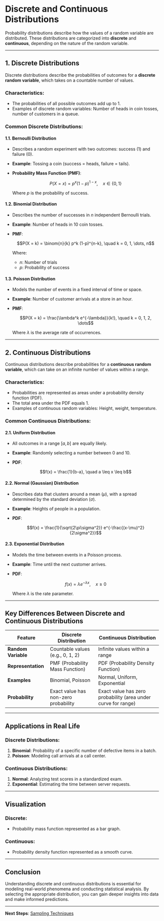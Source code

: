 # Discrete and Continuous Distributions

Probability distributions describe how the values of a random variable are distributed. These distributions are categorized into **discrete** and **continuous**, depending on the nature of the random variable.

---

## 1. **Discrete Distributions**

Discrete distributions describe the probabilities of outcomes for a **discrete random variable**, which takes on a countable number of values.

### Characteristics:

- The probabilities of all possible outcomes add up to 1.  
- Examples of discrete random variables: Number of heads in coin tosses, number of customers in a queue.

### Common Discrete Distributions:

#### **1.1. Bernoulli Distribution**

- Describes a random experiment with two outcomes: success ($1$) and failure ($0$).
- **Example**: Tossing a coin (success = heads, failure = tails).
- **Probability Mass Function (PMF)**:

  $$P(X = x) = p^x (1-p)^{1-x}, \quad x \in \{0, 1\}$$
  
  Where $p$ is the probability of success.

#### **1.2. Binomial Distribution**

- Describes the number of successes in $n$ independent Bernoulli trials.
- **Example**: Number of heads in 10 coin tosses.  
- **PMF**:

  $$P(X = k) = \binom{n}{k} p^k (1-p)^{n-k}, \quad k = 0, 1, \dots, n$$
  
  Where:
  
  - $n$: Number of trials  
  - $p$: Probability of success  

#### **1.3. Poisson Distribution**

- Models the number of events in a fixed interval of time or space.  
- **Example**: Number of customer arrivals at a store in an hour.  
- **PMF**:

  $$P(X = k) = \frac{\lambda^k e^{-\lambda}}{k!}, \quad k = 0, 1, 2, \dots$$
  
  Where $\lambda$ is the average rate of occurrences.

---

## 2. **Continuous Distributions**

Continuous distributions describe probabilities for a **continuous random variable**, which can take on an infinite number of values within a range.

### Characteristics:

- Probabilities are represented as areas under a probability density function (PDF).  
- The total area under the PDF equals 1.  
- Examples of continuous random variables: Height, weight, temperature.

### Common Continuous Distributions:

#### **2.1. Uniform Distribution**

- All outcomes in a range $[a, b]$ are equally likely.  
- **Example**: Randomly selecting a number between 0 and 10.
- **PDF**:

  $$f(x) = \frac{1}{b-a}, \quad a \leq x \leq b$$

#### **2.2. Normal (Gaussian) Distribution**

- Describes data that clusters around a mean ($\mu$), with a spread determined by the standard deviation ($\sigma$).  
- **Example**: Heights of people in a population.  
- **PDF**:

  $$f(x) = \frac{1}{\sqrt{2\pi\sigma^2}} e^{-\frac{(x-\mu)^2}{2\sigma^2}}$$

#### **2.3. Exponential Distribution**

- Models the time between events in a Poisson process.  
- **Example**: Time until the next customer arrives.  
- **PDF**:

  $$f(x) = \lambda e^{-\lambda x}, \quad x \geq 0$$
  
  Where $\lambda$ is the rate parameter.

---

## Key Differences Between Discrete and Continuous Distributions

| Feature                  | Discrete Distribution                | Continuous Distribution                                       |
|--------------------------|--------------------------------------|---------------------------------------------------------------|
| **Random Variable**      | Countable values (e.g., 0, 1, 2)     | Infinite values within a range                                |
| **Representation**       | PMF (Probability Mass Function)      | PDF (Probability Density Function)                            |
| **Examples**             | Binomial, Poisson                    | Normal, Uniform, Exponential                                  |
| **Probability**          | Exact value has non-zero probability | Exact value has zero probability (area under curve for range) |

---

## Applications in Real Life

### Discrete Distributions:

1. **Binomial**: Probability of a specific number of defective items in a batch.  
2. **Poisson**: Modeling call arrivals at a call center.  

### Continuous Distributions:

1. **Normal**: Analyzing test scores in a standardized exam.  
2. **Exponential**: Estimating the time between server requests.

---

## Visualization

### Discrete:

- Probability mass function represented as a bar graph.  

### Continuous:

- Probability density function represented as a smooth curve.  

---

## Conclusion

Understanding discrete and continuous distributions is essential for modeling real-world phenomena and conducting statistical analysis. By selecting the appropriate distribution, you can gain deeper insights into data and make informed predictions.

---

**Next Steps**: [Sampling Techniques](../04.%20Inferential%20Statistics/1.%20Sampling%20Techniques.md)
